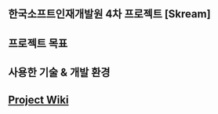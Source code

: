 ## 한국소프트인재개발원 4차 프로젝트 [Skream]


## 프로젝트 목표

## 사용한 기술 & 개발 환경

## [Project Wiki](https://github.com/Yseek/Skream_Project/wiki)

